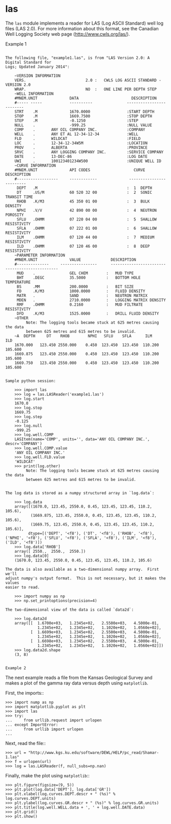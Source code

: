 las
===

The `las` module implements a reader for LAS (Log ASCII Standard) well log files (LAS 2.0).
For more information about this format, see the Canadian Well Logging Society web page
(http://www.cwls.org/las/).

Example 1
~~~~~~~~~

The following file, "example1.las", is from "LAS Version 2.0: A Digital Standard for
Logs; Updated January 2014":

    ~VERSION INFORMATION
    VERS.                          2.0 :   CWLS LOG ASCII STANDARD -VERSION 2.0
    WRAP.                          NO  :   ONE LINE PER DEPTH STEP
    ~WELL INFORMATION 
    #MNEM.UNIT              DATA                       DESCRIPTION
    #----- -----            ----------               -------------------------
    STRT    .M              1670.0000                :START DEPTH
    STOP    .M              1669.7500                :STOP DEPTH
    STEP    .M              -0.1250                  :STEP 
    NULL    .               -999.25                  :NULL VALUE
    COMP    .       ANY OIL COMPANY INC.             :COMPANY
    WELL    .       ANY ET AL 12-34-12-34            :WELL
    FLD     .       WILDCAT                          :FIELD
    LOC     .       12-34-12-34W5M                   :LOCATION
    PROV    .       ALBERTA                          :PROVINCE 
    SRVC    .       ANY LOGGING COMPANY INC.         :SERVICE COMPANY
    DATE    .       13-DEC-86                        :LOG DATE
    UWI     .       100123401234W500                 :UNIQUE WELL ID
    ~CURVE INFORMATION
    #MNEM.UNIT              API CODES                   CURVE DESCRIPTION
    #------------------     ------------              -------------------------
     DEPT   .M                                       :  1  DEPTH
     DT     .US/M           60 520 32 00             :  2  SONIC TRANSIT TIME
     RHOB   .K/M3           45 350 01 00             :  3  BULK DENSITY
     NPHI   .V/V            42 890 00 00             :  4  NEUTRON POROSITY
     SFLU   .OHMM           07 220 04 00             :  5  SHALLOW RESISTIVITY
     SFLA   .OHMM           07 222 01 00             :  6  SHALLOW RESISTIVITY
     ILM    .OHMM           07 120 44 00             :  7  MEDIUM RESISTIVITY
     ILD    .OHMM           07 120 46 00             :  8  DEEP RESISTIVITY
    ~PARAMETER INFORMATION
    #MNEM.UNIT              VALUE             DESCRIPTION
    #--------------     ----------------      -----------------------------------------------
     MUD    .               GEL CHEM        :   MUD TYPE
     BHT    .DEGC           35.5000         :   BOTTOM HOLE TEMPERATURE
     BS     .MM             200.0000        :   BIT SIZE
     FD     .K/M3           1000.0000       :   FLUID DENSITY
     MATR   .               SAND            :   NEUTRON MATRIX
     MDEN   .               2710.0000       :   LOGGING MATRIX DENSITY
     RMF    .OHMM           0.2160          :   MUD FILTRATE RESISTIVITY
     DFD    .K/M3           1525.0000       :   DRILL FLUID DENSITY
    ~OTHER
         Note: The logging tools became stuck at 625 metres causing the data 
         between 625 metres and 615 metres to be invalid.
    ~A  DEPTH     DT    RHOB        NPHI   SFLU    SFLA      ILM      ILD
    1670.000   123.450 2550.000    0.450  123.450  123.450  110.200  105.600
    1669.875   123.450 2550.000    0.450  123.450  123.450  110.200  105.600
    1669.750   123.450 2550.000    0.450  123.450  123.450  110.200  105.600


Sample python session:

    >>> import las
    >>> log = las.LASReader('example1.las')
    >>> log.start
    1670.0
    >>> log.stop
    1669.75
    >>> log.step
    -0.125
    >>> log.null
    -999.25
    >>> log.well.COMP
    LASItem(name='COMP', units='', data='ANY OIL COMPANY INC.', descr='COMPANY')
    >>> log.well.COMP.value
    'ANY OIL COMPANY INC.'
    >>> log.well.FLD.value
    'WILDCAT'
    >>> print(log.other)
         Note: The logging tools became stuck at 625 metres causing the data 
         between 625 metres and 615 metres to be invalid.


The log data is stored as a numpy structured array in `log.data`:

    >>> log.data
    array([(1670.0, 123.45, 2550.0, 0.45, 123.45, 123.45, 110.2, 105.6),
           (1669.875, 123.45, 2550.0, 0.45, 123.45, 123.45, 110.2, 105.6),
           (1669.75, 123.45, 2550.0, 0.45, 123.45, 123.45, 110.2, 105.6)], 
          dtype=[('DEPT', '<f8'), ('DT', '<f8'), ('RHOB', '<f8'), ('NPHI', '<f8'), ('SFLU', '<f8'), ('SFLA', '<f8'), ('ILM', '<f8'), ('ILD', '<f8')])
    >>> log.data['RHOB']
    array([ 2550.,  2550.,  2550.])
    >>> log.data[0]
    (1670.0, 123.45, 2550.0, 0.45, 123.45, 123.45, 110.2, 105.6)

The data is also available as a two-dimensional numpy array.  First we'll
adjust numpy's output format.  This is not necessary, but it makes the values
easier to read.

    >>> import numpy as np
    >>> np.set_printoptions(precision=4)

The two-dimensional view of the data is called `data2d`:

    >>> log.data2d
    array([[  1.6700e+03,   1.2345e+02,   2.5500e+03,   4.5000e-01,
              1.2345e+02,   1.2345e+02,   1.1020e+02,   1.0560e+02],
           [  1.6699e+03,   1.2345e+02,   2.5500e+03,   4.5000e-01,
              1.2345e+02,   1.2345e+02,   1.1020e+02,   1.0560e+02],
           [  1.6698e+03,   1.2345e+02,   2.5500e+03,   4.5000e-01,
              1.2345e+02,   1.2345e+02,   1.1020e+02,   1.0560e+02]])
    >>> log.data2d.shape
    (3, 8)


Example 2
~~~~~~~~~

The next example reads a file from the Kansas Geological Survey and makes
a plot of the gamma ray data versus depth using ``matplotlib``.

First, the imports::

    >>> import nump as np
    >>> import matplotlib.pyplot as plt
    >>> import las
    >>> try:
    ...     from urllib.request import urlopen
    ... except ImportError:
    ...     from urllib import urlopen
    ...

Next, read the file::

    >>> url = "http://www.kgs.ku.edu/software/DEWL/HELP/pc_read/Shamar-1.las"
    >>> f = urlopen(url)
    >>> log = las.LASReader(f, null_subs=np.nan)

Finally, make the plot using ``matplotlib``::

    >>> plt.figure(figsize=(9, 5))
    >>> plt.plot(log.data['DEPT'], log.data['GR'])
    >>> plt.xlabel(log.curves.DEPT.descr + " (%s)" % log.curves.DEPT.units)
    >>> plt.ylabel(log.curves.GR.descr + " (%s)" % log.curves.GR.units)
    >>> plt.title(log.well.WELL.data + ', ' + log.well.DATE.data)
    >>> plt.grid()
    >>> plt.show()

